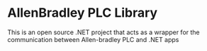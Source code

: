 # AllenBradley PLC Library
This is an open source .NET project that acts as a wrapper for the communication between Allen-bradley PLC and .NET apps

